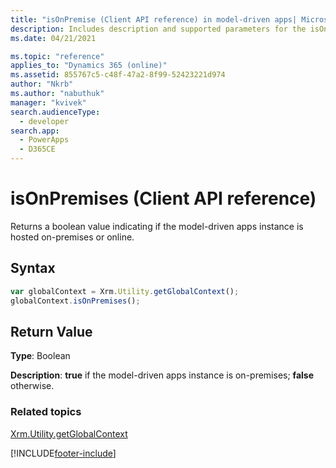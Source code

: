 ```yaml
---
title: "isOnPremise (Client API reference) in model-driven apps| MicrosoftDocs"
description: Includes description and supported parameters for the isOnPremises method.
ms.date: 04/21/2021

ms.topic: "reference"
applies_to: "Dynamics 365 (online)"
ms.assetid: 855767c5-c48f-47a2-8f99-52423221d974
author: "Nkrb"
ms.author: "nabuthuk"
manager: "kvivek"
search.audienceType: 
  - developer
search.app: 
  - PowerApps
  - D365CE
---
```

# isOnPremises (Client API reference)



Returns a boolean value indicating if the model-driven apps instance is hosted on-premises or online. 

## Syntax

```JavaScript
var globalContext = Xrm.Utility.getGlobalContext();
globalContext.isOnPremises();
```

## Return Value

**Type**: Boolean

**Description**: **true** if the model-driven apps instance is on-premises; **false** otherwise.

### Related topics

[Xrm.Utility.getGlobalContext](../getGlobalContext.md)





[!INCLUDE[footer-include](../../../../../../includes/footer-banner.md)]